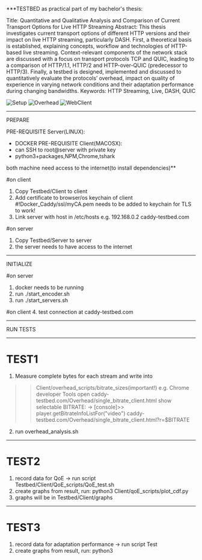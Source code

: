 ***TESTBED as practical part of my bachelor's thesis:

Title: Quantitative and Qualitative Analysis and Comparison of Current Transport Options for Live HTTP Streaming
Abstract: This thesis investigates current transport options of different HTTP versions and their impact on live HTTP streaming, particularly DASH. First, a theoretical basis is established, explaining concepts, workflow and technologies of HTTP-based live streaming. Context-relevant components of the network stack are discussed with a focus on transport protocols TCP and QUIC, leading to a comparison of HTTP/1.1, HTTP/2 and HTTP-over-QUIC (predecessor to HTTP/3). Finally, a testbed is designed, implemented and discussed to quantitatively evaluate the protocols’ overhead, impact on quality of experience in varying network conditions and their adaptation performance during changing bandwidths.
Keywords: HTTP Streaming, Live, DASH, QUIC

![Setup](https://github.com/creamartin/streaming-testbed/blob/master/setup.png?raw=true)
![Overhead](https://github.com/creamartin/streaming-testbed/blob/master/overhead.png?raw=true)
![WebClient](https://github.com/creamartin/streaming-testbed/blob/master/web.png?raw=true)
__________________________________________________________________
PREPARE

PRE-REQUISITE Server(LINUX):
- DOCKER
PRE-REQUISITE Client(MACOSX):
- can SSH to root@server with private key
- python3+packages,NPM,Chrome,tshark

both machine need access to the internet(to install dependencies)**

#on client
1. Copy Testbed/Client to client
2. Add certificate to browser/os keychain of client
#!Docker_Caddy/ssl/myCA.pem needs to be added to keychain for TLS to work!
3. Link server with host in /etc/hosts e.g. 192.168.0.2 caddy-testbed.com

#on server
1. Copy Testbed/Server to server
2. the server needs to have access to the internet
___________________________________________________________________
INITIALIZE

#on server
1. docker needs to be running
2. run ./start_encoder.sh
3. run ./start_servers.sh

#on client
4. test connection at caddy-testbed.com
___________________________________________________________________
RUN TESTS
_______
# TEST1
1. Measure complete bytes for each stream and write into 
>> Client/overhead_scripts/bitrate_sizes(important!)
	e.g. Chrome developer Tools	
	open caddy-testbed.com/Overhead/single_bitrate_client.html
	show selectable BITRATE:
		-> [console]>> player.getBitrateInfoListFor("video")
	caddy-testbed.com/Overhead/single_bitrate_client.html?r=$BITRATE
2. run overhead_analysis.sh
_______
# TEST2
1. record data for QoE -> run script Testbed/Client/QoE_scripts/QoE_test.sh
2. create graphs from result, run: python3 Client/qoE_scripts/plot_cdf.py
3. graphs will be in Testbed/Client/graphs
_______
# TEST3
1. record data for adaptation performance -> run script Test
2. create graphs from result, run: python3 



